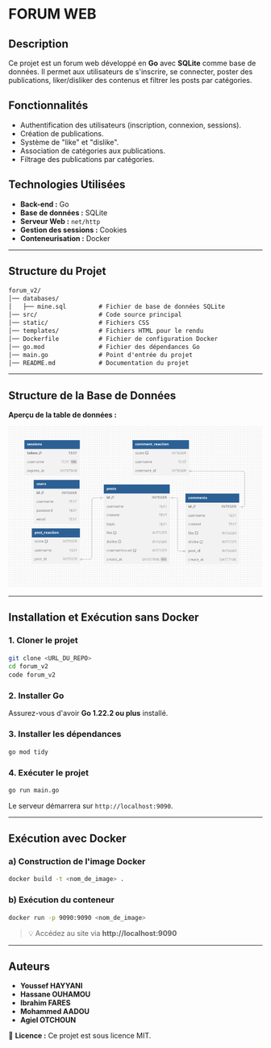 # FORUM WEB

## Description
Ce projet est un forum web développé en **Go** avec **SQLite** comme base de données. Il permet aux utilisateurs de s'inscrire, se connecter, poster des publications, liker/disliker des contenus et filtrer les posts par catégories.

## Fonctionnalités
- Authentification des utilisateurs (inscription, connexion, sessions).
- Création de publications.
- Système de "like" et "dislike".
- Association de catégories aux publications.
- Filtrage des publications par catégories.

## Technologies Utilisées
- **Back-end :** Go
- **Base de données :** SQLite
- **Serveur Web :** `net/http`
- **Gestion des sessions :** Cookies
- **Conteneurisation :** Docker

---

## Structure du Projet
```
forum_v2/
│── databases/
│   ├── mine.sql         # Fichier de base de données SQLite
│── src/                 # Code source principal
│── static/              # Fichiers CSS  
│── templates/           # Fichiers HTML pour le rendu
│── Dockerfile           # Fichier de configuration Docker
│── go.mod               # Fichier des dépendances Go
│── main.go              # Point d'entrée du projet
│── README.md            # Documentation du projet
```

---

## Structure de la Base de Données

**Aperçu de la table de données :**

![Aperçu de la table](static/dia.png)

---

## Installation et Exécution sans Docker
### 1. Cloner le projet
```sh
git clone <URL_DU_REPO>
cd forum_v2
code forum_v2
```

### 2. Installer Go
Assurez-vous d'avoir **Go 1.22.2 ou plus** installé.

### 3. Installer les dépendances
```sh
go mod tidy
```

### 4. Exécuter le projet
```sh
go run main.go
```

Le serveur démarrera sur `http://localhost:9090`.

---

## Exécution avec Docker

### a) Construction de l'image Docker
```sh
docker build -t <nom_de_image> .
```

### b) Exécution du conteneur
```sh
docker run -p 9090:9090 <nom_de_image>
```

> 💡 Accédez au site via **http://localhost:9090**

---

## Auteurs
- **Youssef HAYYANI**
- **Hassane OUHAMOU**
- **Ibrahim FARES**
- **Mohammed AADOU**
- **Agiel OTCHOUN**

📌 **Licence :** Ce projet est sous licence MIT.